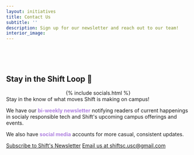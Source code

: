 ```yaml
---
layout: initiatives
title: Contact Us
subtitle: ''
description: Sign up for our newsletter and reach out to our team!
interior_image: 
---
```


<div style="margin-top:60px" class="row">
  <div class="column">
    <h2>Stay in the Shift Loop 🔁</h2>
  </div>
  <div class="column">
	<center>
    {% include socials.html %}
	</center>
  </div>
</div>
Stay in the know of what moves Shift is making on campus!

We have our <b style="color:#B082E0">bi-weekly newsletter</b> notifying readers of current happenings in socialy responsible tech and Shift's upcoming campus offerings and events.

We also have <b style="color:#B082E0">social media</b> accounts for more casual, consistent updates.

<a href="http://eepurl.com/hPWW85" class="button button--large">Subscribe to Shift's Newsletter</a>
<a href="mailto:shiftsc.usc@gmail.com" class="button button--large">Email us at shiftsc.usc@gmail.com</a>



